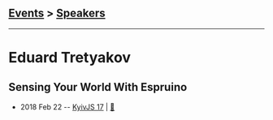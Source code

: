 ## [Events](../README.md) > [Speakers](../speakers.md)
---

# Eduard Tretyakov

## Sensing Your World With Espruino
- 2018 Feb 22 -- [KyivJS 17](https://youtu.be/sGK3FhAnAZk)  | [:notebook:](https://drive.google.com/file/d/17W_xc1JI2pVJgaXZVag0UeM9HFUO7gQa/view)  
